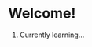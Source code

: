 <!---
Rob0artificial0101/Rob0artificial0101 is a ✨ special ✨ repository because its `README.md` (this file) appears on your GitHub profile.
You can click the Preview link to take a look at your changes.
--->
<!DOCTYPE html>
<html>
  <body>
    <h1>Welcome! </h1>
    <ol>
      <li>Currently learning...</li>
    </ol>
  </body>
</html>
